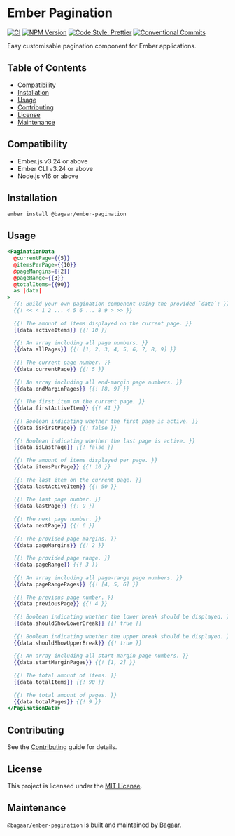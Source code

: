 # Ember Pagination

[![CI](https://github.com/Bagaar/ember-pagination/workflows/CI/badge.svg)](https://github.com/Bagaar/ember-pagination/actions?query=workflow%3ACI)
[![NPM Version](https://badge.fury.io/js/%40bagaar%2Fember-pagination.svg)](https://badge.fury.io/js/%40bagaar%2Fember-pagination)
[![Code Style: Prettier](https://img.shields.io/badge/code_style-prettier-ff69b4.svg)](https://github.com/prettier/prettier)
[![Conventional Commits](https://img.shields.io/badge/Conventional%20Commits-1.0.0-yellow.svg)](https://conventionalcommits.org)

Easy customisable pagination component for Ember applications.

## Table of Contents

- [Compatibility](#compatibility)
- [Installation](#installation)
- [Usage](#usage)
- [Contributing](#contributing)
- [License](#license)
- [Maintenance](#maintenance)

## Compatibility

- Ember.js v3.24 or above
- Ember CLI v3.24 or above
- Node.js v16 or above

## Installation

```shell
ember install @bagaar/ember-pagination
```

## Usage

```hbs
<PaginationData
  @currentPage={{5}}
  @itemsPerPage={{10}}
  @pageMargins={{2}}
  @pageRange={{3}}
  @totalItems={{90}}
  as |data|
>
  {{! Build your own pagination component using the provided `data`: }}
  {{! << < 1 2 ... 4 5 6 ... 8 9 > >> }}
  
  {{! The amount of items displayed on the current page. }}
  {{data.activeItems}} {{! 10 }}
  
  {{! An array including all page numbers. }}
  {{data.allPages}} {{! [1, 2, 3, 4, 5, 6, 7, 8, 9] }}
  
  {{! The current page number. }}
  {{data.currentPage}} {{! 5 }}
  
  {{! An array including all end-margin page numbers. }}
  {{data.endMarginPages}} {{! [8, 9] }}
  
  {{! The first item on the current page. }}
  {{data.firstActiveItem}} {{! 41 }}
  
  {{! Boolean indicating whether the first page is active. }}
  {{data.isFirstPage}} {{! false }}
  
  {{! Boolean indicating whether the last page is active. }}
  {{data.isLastPage}} {{! false }}
  
  {{! The amount of items displayed per page. }}
  {{data.itemsPerPage}} {{! 10 }}
  
  {{! The last item on the current page. }}
  {{data.lastActiveItem}} {{! 50 }}
  
  {{! The last page number. }}
  {{data.lastPage}} {{! 9 }}
  
  {{! The next page number. }}
  {{data.nextPage}} {{! 6 }}
  
  {{! The provided page margins. }}
  {{data.pageMargins}} {{! 2 }}
  
  {{! The provided page range. }}
  {{data.pageRange}} {{! 3 }}
  
  {{! An array including all page-range page numbers. }}
  {{data.pageRangePages}} {{! [4, 5, 6] }}
  
  {{! The previous page number. }}
  {{data.previousPage}} {{! 4 }}
  
  {{! Boolean indicating whether the lower break should be displayed. }}
  {{data.shouldShowLowerBreak}} {{! true }}
  
  {{! Boolean indicating whether the upper break should be displayed. }}
  {{data.shouldShowUpperBreak}} {{! true }}
  
  {{! An array including all start-margin page numbers. }}
  {{data.startMarginPages}} {{! [1, 2] }}
  
  {{! The total amount of items. }}
  {{data.totalItems}} {{! 90 }}
  
  {{! The total amount of pages. }}
  {{data.totalPages}} {{! 9 }}
</PaginationData>
```

## Contributing

See the [Contributing](./CONTRIBUTING.md) guide for details.

## License

This project is licensed under the [MIT License](./LICENSE.md).

## Maintenance

`@bagaar/ember-pagination` is built and maintained by [Bagaar](https://bagaar.be).
